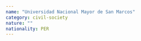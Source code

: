 ```yaml
---
name: "Universidad Nacional Mayor de San Marcos"
category: civil-society
nature: ""
nationality: PER
---
```

